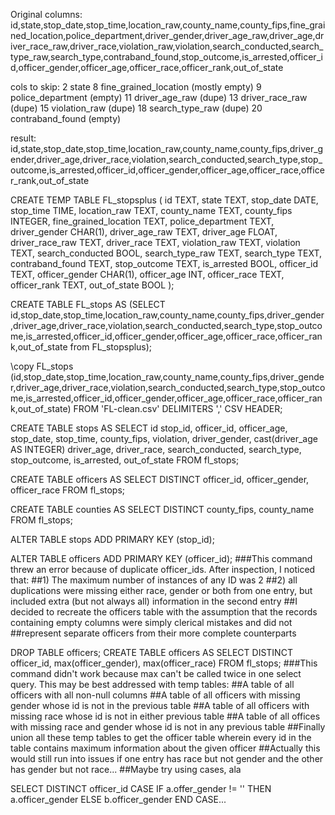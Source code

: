 Original columns: id,state,stop_date,stop_time,location_raw,county_name,county_fips,fine_grained_location,police_department,driver_gender,driver_age_raw,driver_age,driver_race_raw,driver_race,violation_raw,violation,search_conducted,search_type_raw,search_type,contraband_found,stop_outcome,is_arrested,officer_id,officer_gender,officer_age,officer_race,officer_rank,out_of_state

cols to skip:
2 state
8 fine_grained_location (mostly empty)
9 police_department (empty)
11 driver_age_raw (dupe)
13 driver_race_raw (dupe)
15 violation_raw (dupe)
18 search_type_raw (dupe)
20 contraband_found (empty)

result:
id,state,stop_date,stop_time,location_raw,county_name,county_fips,driver_gender,driver_age,driver_race,violation,search_conducted,search_type,stop_outcome,is_arrested,officer_id,officer_gender,officer_age,officer_race,officer_rank,out_of_state

CREATE TEMP TABLE FL_stopsplus (
    id TEXT,
    state TEXT,
    stop_date DATE,
    stop_time TIME,
    location_raw TEXT,
    county_name  TEXT,
    county_fips INTEGER,
    fine_grained_location TEXT,
    police_department TEXT,
    driver_gender CHAR(1),
    driver_age_raw TEXT,
    driver_age FLOAT,
    driver_race_raw TEXT,
    driver_race TEXT,
    violation_raw TEXT,
    violation TEXT,
    search_conducted BOOL,
    search_type_raw TEXT,
    search_type TEXT,
    contraband_found TEXT,
    stop_outcome TEXT,
    is_arrested BOOL,
    officer_id TEXT,
    officer_gender CHAR(1),
    officer_age INT,
    officer_race TEXT,
    officer_rank TEXT,
    out_of_state BOOL
);

CREATE TABLE FL_stops AS (SELECT id,stop_date,stop_time,location_raw,county_name,county_fips,driver_gender,driver_age,driver_race,violation,search_conducted,search_type,stop_outcome,is_arrested,officer_id,officer_gender,officer_age,officer_race,officer_rank,out_of_state from FL_stopsplus);




\copy FL_stops (id,stop_date,stop_time,location_raw,county_name,county_fips,driver_gender,driver_age,driver_race,violation,search_conducted,search_type,stop_outcome,is_arrested,officer_id,officer_gender,officer_age,officer_race,officer_rank,out_of_state) FROM 'FL-clean.csv' DELIMITERS ',' CSV HEADER;

CREATE TABLE stops AS SELECT id stop_id, officer_id, officer_age, stop_date, stop_time, county_fips, violation, driver_gender, cast(driver_age AS INTEGER) driver_age, driver_race, search_conducted, search_type, stop_outcome, is_arrested, out_of_state FROM fl_stops;

CREATE TABLE officers AS SELECT DISTINCT officer_id, officer_gender, officer_race FROM fl_stops;

CREATE TABLE counties AS SELECT DISTINCT county_fips, county_name FROM fl_stops;

ALTER TABLE stops ADD PRIMARY KEY (stop_id);

ALTER TABLE officers ADD PRIMARY KEY (officer_id);
###This command threw an error because of duplicate officer_ids. After inspection, I noticed that:
##1) The maximum number of instances of any ID was 2
##2) all duplications were missing either race, gender or both from one entry, but included extra (but not always all) information in the second entry
##I decided to recreate the officers table with the assumption that the records containing empty columns were simply clerical mistakes and did not 
##represent separate officers from their more complete counterparts

DROP TABLE officers;
CREATE TABLE officers AS SELECT DISTINCT officer_id, max(officer_gender), max(officer_race) FROM fl_stops;
###This command didn't work because max can't be called twice in one select query. This may be best addressed with temp tables:
##A table of all officers with all non-null columns
##A table of all officers with missing gender whose id is not in the previous table
##A table of all officers with missing race whose id is not in either previous table
##A table of all offices with missing race and gender whose id is not in any previous table
##Finally union all these temp tables to get the officer table wherein every id in the table contains maximum information about the given officer
##Actually this would still run into issues if one entry has race but not gender and the other has gender but not race...
##Maybe try using cases, ala

SELECT DISTINCT officer_id CASE IF a.offer_gender != '' THEN a.officer_gender ELSE b.officer_gender END CASE...

